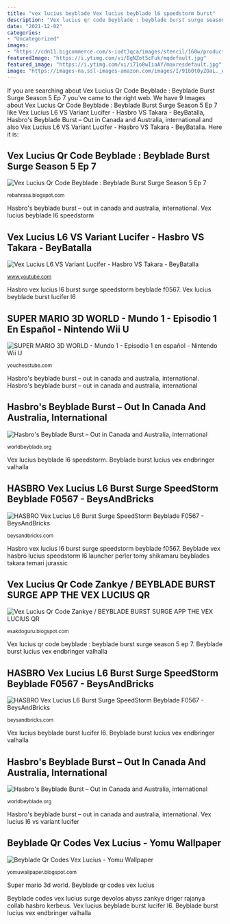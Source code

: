 ```yaml
---
title: "vex lucius beyblade Vex lucius beyblade l6 speedstorm burst"
description: "Vex lucius qr code beyblade : beyblade burst surge season 5 ep 7"
date: "2021-12-02"
categories:
- "Uncategorized"
images:
- "https://cdn11.bigcommerce.com/s-iodt3qca/images/stencil/160w/products/1383/4569/F0565_1__89051.1621806832.jpg?c=2"
featuredImage: "https://i.ytimg.com/vi/BgNZot5cFuk/mqdefault.jpg"
featured_image: "https://i.ytimg.com/vi/i71o8wIiaAY/maxresdefault.jpg"
image: "https://images-na.ssl-images-amazon.com/images/I/91b0t0yZOaL._AC_SL1500_.jpg"
---
```


If you are searching about Vex Lucius Qr Code Beyblade : Beyblade Burst Surge Season 5 Ep 7 you've came to the right web. We have 9 Images about Vex Lucius Qr Code Beyblade : Beyblade Burst Surge Season 5 Ep 7 like Vex Lucius L6 VS Variant Lucifer - Hasbro VS Takara - BeyBatalla, Hasbro&#039;s Beyblade Burst – Out in Canada and Australia, international and also Vex Lucius L6 VS Variant Lucifer - Hasbro VS Takara - BeyBatalla. Here it is:

## Vex Lucius Qr Code Beyblade : Beyblade Burst Surge Season 5 Ep 7

![Vex Lucius Qr Code Beyblade : Beyblade Burst Surge Season 5 Ep 7](https://lh3.googleusercontent.com/proxy/JnftKdLw7oVm9MgGaBECmMUSQneTJR_3avaOt1fUebaq0VwL0nBKy4I1uHq37zHa6yNO-L8QKeqCZxpBKzk0DcziSSS3dkbVBOZPWQD-GVw69EiAQlBYFSkmlnSoTVghYoKjoA0=w1200-h630-p-k-no-nu "Hasbro&#039;s beyblade burst – out in canada and australia, international")

<small>rebahrasa.blogspot.com</small>

Hasbro&#039;s beyblade burst – out in canada and australia, international. Vex lucius beyblade l6 speedstorm

## Vex Lucius L6 VS Variant Lucifer - Hasbro VS Takara - BeyBatalla

![Vex Lucius L6 VS Variant Lucifer - Hasbro VS Takara - BeyBatalla](https://i.ytimg.com/vi/mlAXqq0nyng/maxresdefault.jpg "Vex lucius beyblade burst lucifer l6")

<small>www.youtube.com</small>

Hasbro vex lucius l6 burst surge speedstorm beyblade f0567. Vex lucius beyblade burst lucifer l6

## SUPER MARIO 3D WORLD - Mundo 1 - Episodio 1 En Español - Nintendo Wii U

![SUPER MARIO 3D WORLD - Mundo 1 - Episodio 1 en español - Nintendo Wii U](https://i.ytimg.com/vi/i71o8wIiaAY/maxresdefault.jpg "Vex lucius beyblade burst lucifer l6")

<small>youchesstube.com</small>

Hasbro&#039;s beyblade burst – out in canada and australia, international. Hasbro&#039;s beyblade burst – out in canada and australia, international

## Hasbro&#039;s Beyblade Burst – Out In Canada And Australia, International

![Hasbro&#039;s Beyblade Burst – Out in Canada and Australia, international](https://images-na.ssl-images-amazon.com/images/I/91b0t0yZOaL._AC_SL1500_.jpg "Vex lucius l6 vs variant lucifer")

<small>worldbeyblade.org</small>

Vex lucius beyblade l6 speedstorm. Beyblade burst lucius vex endbringer valhalla

## HASBRO Vex Lucius L6 Burst Surge SpeedStorm Beyblade F0567 - BeysAndBricks

![HASBRO Vex Lucius L6 Burst Surge SpeedStorm Beyblade F0567 - BeysAndBricks](https://cdn11.bigcommerce.com/s-iodt3qca/images/stencil/160w/products/1383/4570/F0565_2__14259.1621806831.jpg?c=2 "Hasbro&#039;s beyblade burst – out in canada and australia, international")

<small>beysandbricks.com</small>

Hasbro vex lucius l6 burst surge speedstorm beyblade f0567. Beyblade vex hasbro lucius speedstorm l6 launcher perler tomy shikamaru beyblades takara temari jurassic

## Vex Lucius Qr Code Zankye / BEYBLADE BURST SURGE APP THE VEX LUCIUS QR

![Vex Lucius Qr Code Zankye / BEYBLADE BURST SURGE APP THE VEX LUCIUS QR](https://i0.wp.com/i3.ytimg.com/vi/R7AJXB-6qR0/hqdefault.jpg "Vex lucius l6 vs variant lucifer")

<small>esakdoguru.blogspot.com</small>

Vex lucius qr code beyblade : beyblade burst surge season 5 ep 7. Beyblade burst lucius vex endbringer valhalla

## HASBRO Vex Lucius L6 Burst Surge SpeedStorm Beyblade F0567 - BeysAndBricks

![HASBRO Vex Lucius L6 Burst Surge SpeedStorm Beyblade F0567 - BeysAndBricks](https://cdn11.bigcommerce.com/s-iodt3qca/images/stencil/160w/products/1383/4569/F0565_1__89051.1621806832.jpg?c=2 "Hasbro vex lucius l6 burst surge speedstorm beyblade f0567")

<small>beysandbricks.com</small>

Vex lucius beyblade burst lucifer l6. Beyblade burst lucius vex endbringer valhalla

## Hasbro&#039;s Beyblade Burst – Out In Canada And Australia, International

![Hasbro&#039;s Beyblade Burst – Out in Canada and Australia, international](https://images-na.ssl-images-amazon.com/images/I/81nhPlhZNaL._AC_SL1500_.jpg "Beyblade burst lucius vex endbringer valhalla")

<small>worldbeyblade.org</small>

Hasbro&#039;s beyblade burst – out in canada and australia, international. Vex lucius l6 vs variant lucifer

## Beyblade Qr Codes Vex Lucius - Yomu Wallpaper

![Beyblade Qr Codes Vex Lucius - Yomu Wallpaper](https://i.ytimg.com/vi/BgNZot5cFuk/mqdefault.jpg "Lucius vex beyblade spryzen s6 l6 spriggan valkyrie")

<small>yomuwallpaper.blogspot.com</small>

Super mario 3d world. Beyblade qr codes vex lucius

Beyblade codes vex lucius surge devolos abyss zankye driger rajanya collab hasbro kerbeus. Vex lucius beyblade burst lucifer l6. Beyblade burst lucius vex endbringer valhalla
